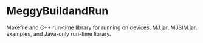 # MeggyBuildandRun
Makefile and C++ run-time library for running on devices, MJ.jar, MJSIM.jar, examples, and Java-only run-time library.
